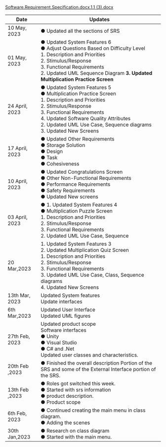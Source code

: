 [Software.Requirement.Specification.docx.1.1 (3).docx](https://github.com/OscarZaldana-Portfolio/CSE6550Spring2023Team3/files/10963715/Software.Requirement.Specification.docx.1.1.3.docx)

| Date  | Updates |
| ------------- | ------------- |
| 10 May, 2023 |  ● Updated all the sections of SRS <br>| 
| 01 May, 2023 |  ● Updated System Features 6 <br> ● Adjust Questions Based on Difficulty Level <br>	1. Description and Priorities <br>	2. Stimulus/Response <br>  	3. Functional Requirements <br> 2. Updated UML Sequence Diagram <b> 3. Updated Multiplication Practice Screen |
| 24 April, 2023 |  ● Updated System Features 5 <br> ● Multiplication Practice Screen <br> 1.	Description and Priorities <br> 2.	Stimulus/Response <br> 3.	Functional Requirements <br> 4.	Updated Software Quality Attributes <br> 2. Updated UML Use Case, Sequence diagrams <br> 3. Updated New Screens| 
| 17 April, 2023 |  ● Updated Other Requirements <br> ●	Storage Solution <br> ●	Design <br> ●	Task <br> ●	Cohesiveness |
| 10 April, 2023 | ●	Updated Congratulations Screen <br> ●	Other Non-Functional Requirements <br> ●	Performance Requirements <br> ●	Safety Requirements <br> ●	Updated New screens |
| 03 April, 2023 |  ● 1. Updated System Features 4 <br> ●  Multiplication Puzzle Screen <br> 	1. Description and Priorities <br> 2. Stimulus/Response <br> 3. Functional Requirements <br> 2. Updated UML Use Case, Sequence <br>| 
| 20 Mar,2023 | 1. Updated System Features 3 <br> 2. Updated Multiplication Quiz Screen <br> 1. Description and Priorities <br> 2. Stimulus/Response <br>	3. Functional Requirements <br> 3. Updated UML Use Case, Class, Sequence diagrams <br> 4. Updated New Screens|
|13th Mar, 2023 | Updated System features <br> Update interfaces |
|6th Mar,2023 | Updated User Interface <br> Updated UML figures |
| 27th Feb, 2023 | Updated product scope <br> Software interfaces <br> ● Unity <br> ●	Visual Studio <br>	●	C# and .Net <br> Updated user classes and characteristics.|
| 20th Feb ,2023  | ●	Finished the overall description Portion of the SRS and some of the External Interface portion of the SRS.|
| 13th Feb ,2023 | ●	Roles got switched this week. <br> ●	Started with srs information <br>  ● product description. <br> ●	Product scope
| 6th Feb, 2023  | ●	Continued creating the main menu in class diagram. <br> ●	Adding the scenes
| 30th Jan,2023 | ●	Research on class diagram <br> ●	Started with the main menu.


 
  
  
  
  




